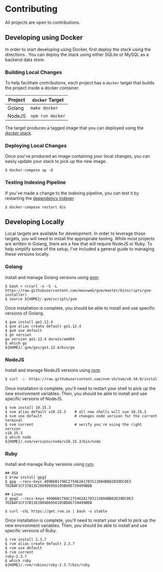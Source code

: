 # Contributing

All projects are open to contributions.

## Developing using Docker

In order to start developing using Docker, first deploy the stack using the directions .
You can deploy the stack using either SQLite or MySQL as a backend data store.

### Building Local Changes

To help facilitate contributions, each project has a `docker` target that builds the project inside a docker container.

| Project | `docker` Target |
|---|---|
| Golang | `make docker` |
| NodeJS | `npm run docker` |

The target produces a tagged image that you can deployed using the [docker stack](../docker).

### Deploying Local Changes

Once you've produced an image containing your local changes, you can easily update your stack to pick up the new image.

```
$ docker-compose up -d
```

### Testing Indexing Pipeline

If you've made a change to the indexing pipeline, you can test it by restarting the [dependency indexer](../systems/dependency-indexer.md).

```
$ docker-compose restart dis
```

## Developing Locally

Local targets are available for development.
In order to leverage those targets, you will need to install the appropriate tooling.
While most projects are written in Golang, there are a few that will require NodeJS or Ruby.
To help simplify some of the setup, I've included a general guide to managing these versions locally.

### Golang

Install and manage Golang versions using [gvm](https://github.com/moovweb/gvm).

```
$ bash < <(curl -s -S -L https://raw.githubusercontent.com/moovweb/gvm/master/binscripts/gvm-installer)
$ source ${HOME}/.gvm/scripts/gvm
```

Once installation is complete, you should be able to install and use specific versions of Golang.

```
$ gvm install go1.12.4
$ gvm alias create default go1.12.4
$ gvm use default
$ go version
go version go1.12.4 darwin/amd64
$ which go
${HOME}/.gvm/gos/go1.12.4/bin/go
```

### NodeJS

Install and manage NodeJS versions using [nvm](https://github.com/nvm-sh/nvm).

```sh
$ curl -o- https://raw.githubusercontent.com/nvm-sh/nvm/v0.34.0/install.sh | bash
```

Once installation is complete, you'll need to restart your shell to pick up the new environment variables.
Then, you should be able to install and use specific versions of NodeJS.

```
$ nvm install 10.15.3
$ nvm alias default v10.15.3    # all new shells will use 10.15.3
$ nvm use default               # changes node version for the current terminal
$ nvm current                   # verify you're using the right version
v10.15.3
$ which node
${HOME}/.nvm/versions/node/v10.15.3/bin/node
```

### Ruby

Install and manage Ruby versions using [rvm](https://rvm.io/).

```
## OSX
$ brew install gpg2
$ gpg --recv-keys 409B6B1796C275462A1703113804BB82D39DC0E3 7D2BAF1CF37B13E2069D6956105BD0E739499BDB

## Linux
$ gpg2 --recv-keys 409B6B1796C275462A1703113804BB82D39DC0E3 7D2BAF1CF37B13E2069D6956105BD0E739499BDB

$ curl -sSL https://get.rvm.io | bash -s stable
```

Once installation is complete, you'll need to restart your shell to pick up the new environment variables.
Then, you should be able to install and use specific versions of Ruby.

```
$ rvm install 2.3.7
$ rvm alias create default 2.3.7
$ rvm use default
$ rvm current
ruby-2.3.7
$ which ruby
${HOME}/.rvm/rubies/ruby-2.3.7/bin/ruby
```
